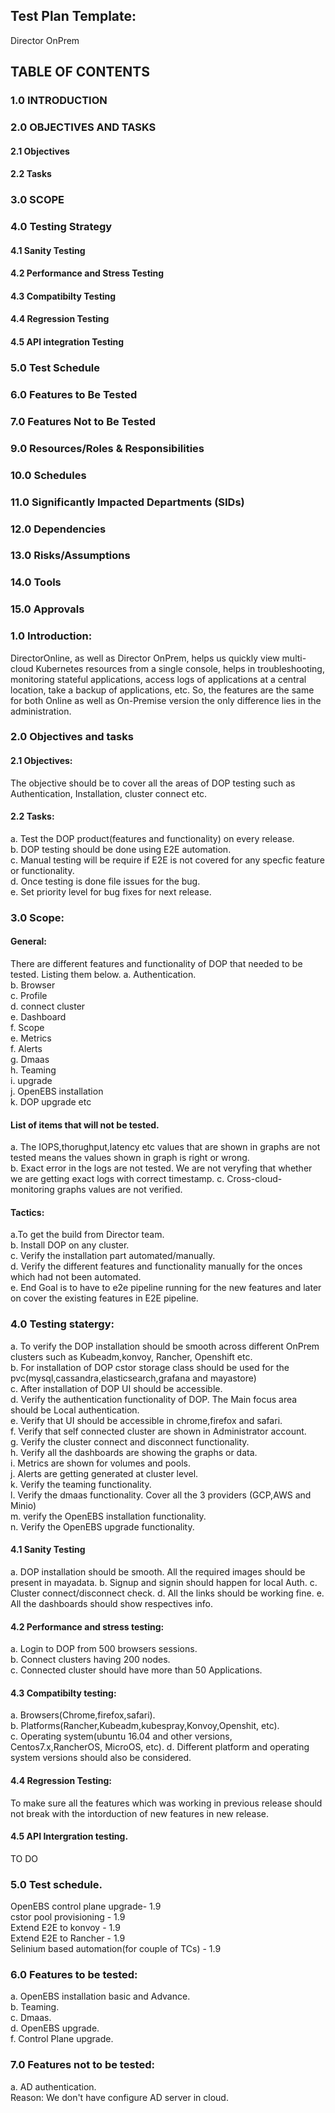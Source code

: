 ## Test Plan Template:

Director OnPrem

## TABLE OF CONTENTS

### 1.0 INTRODUCTION

### 2.0	OBJECTIVES AND TASKS 

#### 2.1	Objectives 
#### 2.2	Tasks 

### 3.0 SCOPE

### 4.0	Testing Strategy 

#### 4.1	Sanity Testing  
#### 4.2	Performance and Stress Testing 
#### 4.3	Compatibilty Testing
#### 4.4	Regression Testing 
#### 4.5	API integration Testing

### 5.0 Test Schedule

### 6.0 Features to Be Tested

### 7.0 Features Not to Be Tested
 
### 9.0 Resources/Roles & Responsibilities

### 10.0 Schedules

### 11.0 Significantly Impacted Departments (SIDs)

### 12.0 Dependencies

### 13.0 Risks/Assumptions

### 14.0 Tools

### 15.0	Approvals 


### 1.0 Introduction:
DirectorOnline, as well as Director OnPrem, helps us quickly view multi-cloud Kubernetes resources from a single console, helps in troubleshooting, monitoring stateful applications, access logs of applications at a central location, take a backup of applications, etc.
So, the features are the same for both Online as well as On-Premise version the only difference lies in the administration.

### 2.0 Objectives and tasks

#### 2.1 Objectives:
The objective should be to cover all the areas of DOP testing such as Authentication, Installation, cluster connect etc. 

#### 2.2 Tasks:
a. Test the DOP product(features and functionality) on every release.              
b. DOP testing should be done using E2E automation.                    
c. Manual testing will be require if E2E is not covered for any specfic feature or functionality.           
d. Once testing is done file issues for the bug.                                        
e. Set priority level for bug fixes for next release.    

### 3.0 Scope:

#### General:
There are different features and functionality of DOP that needed to be tested. Listing them below.
a. Authentication.                        
b. Browser                          
c. Profile                                         
d. connect cluster                                                                      
e. Dashboard                                                                                 
f. Scope                                         
e. Metrics                                                          
f. Alerts                                                  
g. Dmaas                                                    
h. Teaming                                                       
i. upgrade                                                                          
j. OpenEBS installation                                             
k. DOP upgrade
etc

#### List of items that will not be tested.                                          
a. The IOPS,thorughput,latency etc values that are shown in graphs are not tested means the values shown in graph is right or wrong.    
b. Exact error in the logs are not tested. We are not veryfing that whether we are getting exact logs with correct timestamp.
c. Cross-cloud-monitoring graphs values are not verified.

#### Tactics:
a.To get the build from Director team.                                                    
b. Install DOP on any cluster.                                                                     
c. Verify the installation part automated/manually.                                       
d. Verify the different features and functionality manually for the onces which had not been automated.             
e. End Goal is to have to e2e pipeline running for the new features and later on cover the existing features in E2E pipeline.

### 4.0 Testing statergy:
a. To verify the DOP installation should be smooth across different OnPrem clusters such as Kubeadm,konvoy, Rancher, Openshift etc.   
b. For installation of DOP cstor storage class should be used for the pvc(mysql,cassandra,elasticsearch,grafana and mayastore)        
c. After installation of DOP UI should be accessible.                              
d. Verify the authentication functionality of DOP. The Main focus area should be Local authentication.                             
e. Verify that UI should be accessible in chrome,firefox and safari.                                           
f. Verify that self connected cluster are shown in Administrator account.                                                   
g. Verify the cluster connect and disconnect functionality.                                                          
h. Verify all the dashboards are showing the graphs or data.                                        
i. Metrics are shown for volumes and pools.                                                        
j. Alerts are getting generated at cluster level.                                                          
k. Verify the teaming functionality.                                                                                             
l. Verify the dmaas functionality. Cover all the 3 providers (GCP,AWS and Minio)                                   
m. verify the OpenEBS installation functionality.                                                               
n. Verify the OpenEBS upgrade functionality.          

#### 4.1 Sanity Testing
a. DOP installation should be smooth. All the required images should be present in mayadata.
b. Signup and signin should happen for local Auth.
c. Cluster connect/disconnect check.
d. All the links should be working fine.
e. All the dashboards should show respectives info.


#### 4.2 Performance and stress testing:
a. Login to DOP from 500 browsers sessions.                                     
b. Connect clusters having 200 nodes.             
c. Connected cluster should have more than 50 Applications.                  

#### 4.3 Compatibilty testing:                 
a. Browsers(Chrome,firefox,safari).                                   
b. Platforms(Rancher,Kubeadm,kubespray,Konvoy,Openshit, etc).                               
c. Operating system(ubuntu 16.04 and other versions, Centos7.x,RancherOS, MicroOS, etc).
d. Different platform and operating system versions should also be considered.

#### 4.4	Regression Testing:

To make sure all the features which was working in previous release should not break with the intorduction of new features in new release.

#### 4.5 API Intergration testing.
TO DO

### 5.0 Test schedule.
OpenEBS control plane upgrade- 1.9                       
cstor pool provisioning - 1.9                                                                
Extend E2E to konvoy - 1.9                                                              
Extend E2E to Rancher - 1.9                                                          
Selinium based automation(for couple of TCs) - 1.9

### 6.0 Features to be tested:
a. OpenEBS installation basic and Advance.                
b. Teaming.                                                  
c. Dmaas.                                                           
d. OpenEBS upgrade.                                                                       
f. Control Plane upgrade.                                                           

### 7.0 Features not to be tested:
a. AD authentication.                                                                          
   Reason: We don't have configure AD server in cloud.                 
   
   
































 





























